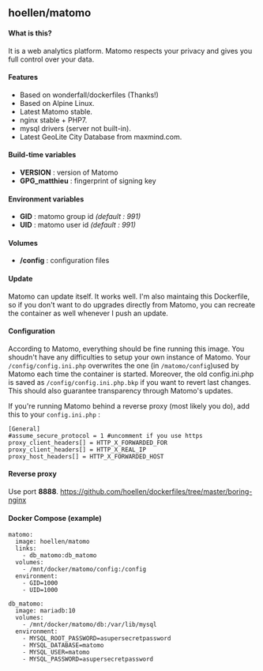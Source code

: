 ## hoellen/matomo

#### What is this?
It is a web analytics platform. Matomo respects your privacy and gives you full control over your data.

#### Features
- Based on wonderfall/dockerfiles (Thanks!)
- Based on Alpine Linux.
- Latest Matomo stable.
- nginx stable + PHP7.
- mysql drivers (server not built-in).
- Latest GeoLite City Database from maxmind.com.

#### Build-time variables
- **VERSION** : version of Matomo
- **GPG_matthieu** : fingerprint of signing key

#### Environment variables
- **GID** : matomo group id *(default : 991)*
- **UID** : matomo user id *(default : 991)*

#### Volumes
- **/config** : configuration files

#### Update
Matomo can update itself. It works well. I'm also maintaing this Dockerfile, so if you don't want to do upgrades directly from Matomo, you can recreate the container as well whenever I push an update.

#### Configuration
According to Matomo, everything should be fine running this image. You shoudn't have any difficulties to setup your own instance of Matomo. Your `/config/config.ini.php` overwrites the one (in `/matomo/config`)used by Matomo each time the container is started. Moreover, the old config.ini.php is saved as `/config/config.ini.php.bkp` if you want to revert last changes. This should also guarantee transparency through Matomo's updates.

If you're running Matomo behind a reverse proxy (most likely you do), add this to your `config.ini.php` :

```
[General]
#assume_secure_protocol = 1 #uncomment if you use https
proxy_client_headers[] = HTTP_X_FORWARDED_FOR
proxy_client_headers[] = HTTP_X_REAL_IP
proxy_host_headers[] = HTTP_X_FORWARDED_HOST
```

#### Reverse proxy
Use port **8888**.
https://github.com/hoellen/dockerfiles/tree/master/boring-nginx

#### Docker Compose (example)
```
matomo:
  image: hoellen/matomo
  links:
    - db_matomo:db_matomo
  volumes:
    - /mnt/docker/matomo/config:/config
  environment:
    - GID=1000
    - UID=1000

db_matomo:
  image: mariadb:10
  volumes:
    - /mnt/docker/matomo/db:/var/lib/mysql
  environment:
    - MYSQL_ROOT_PASSWORD=asupersecretpassword
    - MYSQL_DATABASE=matomo
    - MYSQL_USER=matomo
    - MYSQL_PASSWORD=asupersecretpassword
```

